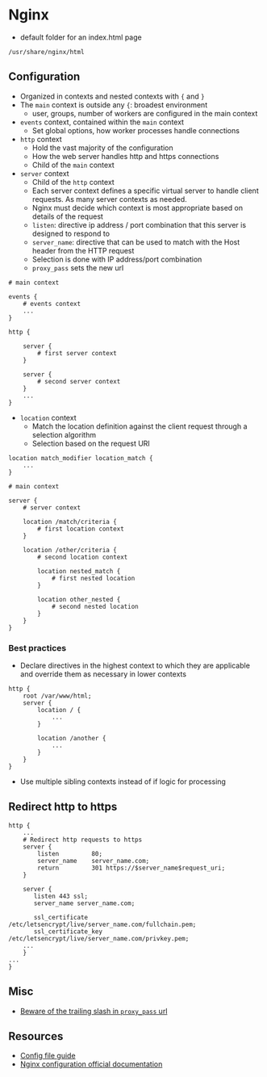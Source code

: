 # Nginx

* default folder for an index.html page
```
/usr/share/nginx/html
```

## Configuration

* Organized in contexts and nested contexts with `{` and `}`
* The `main` context is outside any `{`: broadest environment
  * user, groups, number of workers are configured in the main context
* `events` context, contained within the `main` context
  * Set global options, how worker processes handle connections
* `http` context
  * Hold the vast majority of the configuration
  * How the web server handles http and https connections
  * Child of the `main` context
* `server` context
  * Child of the `http` context
  * Each server context defines a specific virtual server to handle client requests. As many server contexts as needed.
  * Nginx must decide which context is most appropriate based on details of the request
  * `listen`: directive ip address / port combination that this server is designed to respond to
  * `server_name`: directive that can be used to match with the Host header from the HTTP request
  * Selection is done with IP address/port combination
  * `proxy_pass` sets the new url
```
# main context

events {
    # events context
    ...
}

http {

    server {
        # first server context
    }

    server {
        # second server context
    }
    ...
}
```
* `location` context
  * Match the location definition against the client request through a selection algorithm
  * Selection based on the request URI
```
location match_modifier location_match {
    ...
}
```
```
# main context

server {
    # server context

    location /match/criteria {
        # first location context
    }

    location /other/criteria {
        # second location context

        location nested_match {
            # first nested location
        }

        location other_nested {
            # second nested location
        }
    }
}
```

### Best practices

* Declare directives in the highest context to which they are applicable and override them as necessary in lower contexts
```
http {
    root /var/www/html;
    server {
        location / {
            ...
        }

        location /another {
            ...
        }
    }
}
```
* Use multiple sibling contexts instead of if logic for processing

## Redirect http to https

```
http {
    ...
    # Redirect http requests to https
    server {
        listen         80;
        server_name    server_name.com;
        return         301 https://$server_name$request_uri;
    }

    server {
       listen 443 ssl;
       server_name server_name.com;

       ssl_certificate /etc/letsencrypt/live/server_name.com/fullchain.pem;
       ssl_certificate_key /etc/letsencrypt/live/server_name.com/privkey.pem;
    ...
    }
...
}
```

## Misc

* [Beware of the trailing slash in `proxy_pass` url](https://stackoverflow.com/questions/22759345/nginx-trailing-slash-in-proxy-pass-url)

## Resources

* [Config file guide](https://www.digitalocean.com/community/tutorials/understanding-the-nginx-configuration-file-structure-and-configuration-contexts)
* [Nginx configuration official documentation](http://nginx.org/en/docs/dirindex.html)

